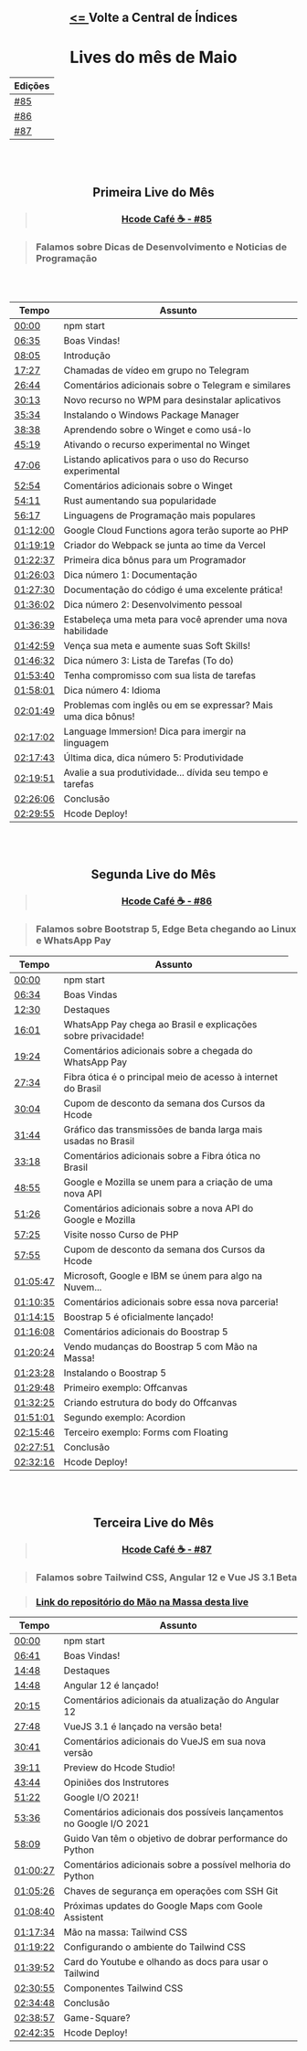 <div align="center">
    <h2><a href="https://github.com/hcode-cafe/central-indices"> <= </a>Volte a Central de Índices</h2>
</div>
<div align="center">
    <h1>Lives do mês de Maio</h1>
    <table>
        <thead>
            <tr>
                <th>Edições</th>
            </tr>
        </thead>
        <tbody>
            <tr>
                <td><a href="https://github.com/hcode-cafe/central-indices/blob/main/meses/readme.MAIO.md#primeira-live-do-m%C3%AAs" alt="">#85</a></td>
            </tr>
            <tr>
                <td><a href="https://github.com/hcode-cafe/central-indices/blob/main/meses/readme.MAIO.md#segunda-live-do-m%C3%AAs" alt="">#86</a></td>
            </tr>
            <tr>
                <td><a href="https://github.com/hcode-cafe/central-indices/blob/main/meses/readme.MAIO.md#terceira-live-do-m%C3%AAs" alt="">#87</a></td>
            </tr>
        </tbody>
    </table>      
</div>


<br>
<br>

<div align="center">
    <h2>Primeira Live do Mês</h2>
    <h3><blockquote><a href="https://www.youtube.com/watch?v=6q_3fv6Eijw">Hcode Café ☕ - #85</a></blockquote></h3>
</div>

<h3><blockquote> Falamos sobre Dicas de Desenvolvimento e Noticias de Programação</blockquote></h3>

<br>
<br>

<div align="center">
    <table>
        <thead>
            <tr>
                <th>Tempo</th>
                <th>Assunto</th>
            </tr>
        </thead>
        <tbody>
            <tr>
                <td><a href="https://www.youtube.com/watch?v=6q_3fv6Eijw&t=0s" alt="00:00">00:00</a></td>
                <td>npm start</td>
            </tr>
            <tr>
                <td><a href="https://www.youtube.com/watch?v=6q_3fv6Eijw&t=395s" alt="06:35">06:35</a></td>
                <td>Boas Vindas!</td>
            </tr>
            <tr>
                <td><a href="https://www.youtube.com/watch?v=6q_3fv6Eijw&t=485s" alt="08:05">08:05</a></td>
                <td>Introdução</td>
            </tr>
            <tr>
                <td><a href="https://www.youtube.com/watch?v=6q_3fv6Eijw&t=1047s" alt="17:27">17:27</a></td>
                <td>Chamadas de vídeo em grupo no Telegram</td>
            </tr>
            <tr>
                <td><a href="https://www.youtube.com/watch?v=6q_3fv6Eijw&t=1604s" alt="26:44">26:44</a></td>
                <td>Comentários adicionais sobre o Telegram e similares</td>
            </tr>
            <tr>
                <td><a href="https://www.youtube.com/watch?v=6q_3fv6Eijw&t=1813s" alt="30:13">30:13</a></td>
                <td>Novo recurso no WPM para desinstalar aplicativos</td>
            </tr>
            <tr>
                <td><a href="https://www.youtube.com/watch?v=6q_3fv6Eijw&t=2134s" alt="35:34">35:34</a></td>
                <td>Instalando o Windows Package Manager</td>
            </tr>
            <tr>
                <td><a href="https://www.youtube.com/watch?v=6q_3fv6Eijw&t=2318s" alt="38:38">38:38</a></td>
                <td>Aprendendo sobre o Winget e como usá-lo</td>
            </tr>
            <tr>
                <td><a href="https://www.youtube.com/watch?v=6q_3fv6Eijw&t=2719s" alt="45:19">45:19</a></td>
                <td>Ativando o recurso experimental no Winget</td>
            </tr>
            <tr>
                <td><a href="https://www.youtube.com/watch?v=6q_3fv6Eijw&t=2826s" alt="47:06">47:06</a></td>
                <td>Listando aplicativos para o uso do Recurso experimental</td>
            </tr>
            <tr>
                <td><a href="https://www.youtube.com/watch?v=6q_3fv6Eijw&t=3174s" alt="52:54">52:54</a></td>
                <td>Comentários adicionais sobre o Winget</td>
            </tr>
            <tr>
                <td><a href="https://www.youtube.com/watch?v=6q_3fv6Eijw&t=3251s" alt="54:11">54:11</a></td>
                <td>Rust aumentando sua popularidade</td>
            </tr>
            <tr>
                <td><a href="https://www.youtube.com/watch?v=6q_3fv6Eijw&t=3377s" alt="56:17">56:17</a></td>
                <td>Linguagens de Programação mais populares</td>
            </tr>
            <tr>
                <td><a href="https://www.youtube.com/watch?v=6q_3fv6Eijw&t=4320s" alt="01:12:00">01:12:00</a></td>
                <td>Google Cloud Functions agora terão suporte ao PHP</td>
            </tr>
            <tr>
                <td><a href="https://www.youtube.com/watch?v=6q_3fv6Eijw&t=4759s" alt="01:19:19">01:19:19</a></td>
                <td>Criador do Webpack se junta ao time da Vercel</td>
            </tr>
            <tr>
                <td><a href="https://www.youtube.com/watch?v=6q_3fv6Eijw&t=4957s" alt="01:22:37">01:22:37</a></td>
                <td>Primeira dica bônus para um Programador</td>
            </tr>
            <tr>
                <td><a href="https://www.youtube.com/watch?v=6q_3fv6Eijw&t=5163s" alt="01:26:03">01:26:03</a></td>
                <td>Dica número 1: Documentação</td>
            </tr>
            <tr>
                <td><a href="https://www.youtube.com/watch?v=6q_3fv6Eijw&t=5250s" alt="01:27:30">01:27:30</a></td>
                <td>Documentação do código é uma excelente prática!</td>
            </tr>
            <tr>
                <td><a href="https://www.youtube.com/watch?v=6q_3fv6Eijw&t=5762s" alt="01:36:02">01:36:02</a></td>
                <td>Dica número 2: Desenvolvimento pessoal</td>
            </tr>
            <tr>
                <td><a href="https://www.youtube.com/watch?v=6q_3fv6Eijw&t=5799s" alt="01:36:39">01:36:39</a></td>
                <td>Estabeleça uma meta para você aprender uma nova habilidade</td>
            </tr>
            <tr>
                <td><a href="https://www.youtube.com/watch?v=6q_3fv6Eijw&t=6179s" alt="01:42:59">01:42:59</a></td>
                <td>Vença sua meta e aumente suas Soft Skills!</td>
            </tr>
            <tr>
                <td><a href="https://www.youtube.com/watch?v=6q_3fv6Eijw&t=6392s" alt="01:46:32">01:46:32</a></td>
                <td>Dica número 3: Lista de Tarefas (To do)</td>
            </tr>
            <tr>
                <td><a href="https://www.youtube.com/watch?v=6q_3fv6Eijw&t=6820s" alt="01:53:40">01:53:40</a></td>
                <td>Tenha compromisso com sua lista de tarefas</td>
            </tr>
            <tr>
                <td><a href="https://www.youtube.com/watch?v=6q_3fv6Eijw&t=7081s" alt="01:58:01">01:58:01</a></td>
                <td>Dica número 4: Idioma</td>
            </tr>
            <tr>
                <td><a href="https://www.youtube.com/watch?v=6q_3fv6Eijw&t=7309s" alt="02:01:49">02:01:49</a></td>
                <td>Problemas com inglês ou em se expressar? Mais uma dica bônus!</td>
            </tr>
            <tr>
                <td><a href="https://www.youtube.com/watch?v=6q_3fv6Eijw&t=8222s" alt="02:17:02">02:17:02</a></td>
                <td>Language Immersion! Dica para imergir na linguagem</td>
            </tr>
            <tr>
                <td><a href="https://www.youtube.com/watch?v=6q_3fv6Eijw&t=8263s" alt="02:17:43">02:17:43</a></td>
                <td>Última dica, dica número 5: Produtividade</td>
            </tr>
            <tr>
                <td><a href="https://www.youtube.com/watch?v=6q_3fv6Eijw&t=8391s" alt="02:19:51">02:19:51</a></td>
                <td>Avalie a sua produtividade... dívida seu tempo e tarefas</td>
            </tr>
            <tr>
                <td><a href="https://www.youtube.com/watch?v=6q_3fv6Eijw&t=8766s" alt="02:26:06">02:26:06</a></td>
                <td>Conclusão</td>
            </tr>
            <tr>
                <td><a href="https://www.youtube.com/watch?v=6q_3fv6Eijw&t=8995s" alt="02:29:55">02:29:55</a></td>
                <td>Hcode Deploy!</td>
            </tr>
        </tbody>
    </table>
</div>

<br>
<br>

<div align="center">
    <h2>Segunda Live do Mês</h2>
    <h3><blockquote><a href="https://www.youtube.com/watch?v=bwVIOTGSosU">Hcode Café ☕ - #86</a></blockquote></h3>
</div>

<h3><blockquote>Falamos sobre Bootstrap 5, Edge Beta chegando ao Linux e WhatsApp Pay</blockquote></h3>

<div align="center">
    <table>
        <thead>
            <tr>
                <th>Tempo</th>
                <th>Assunto</th>
            </tr>
        </thead>
        <tbody>
            <tr>
                <td><a href="https://www.youtube.com/watch?v=bwVIOTGSosU&t=0s" alt="00:00">00:00</a></td>
                <td>npm start</td>
            </tr>
            <tr>
                <td><a href="https://www.youtube.com/watch?v=bwVIOTGSosU&t=394s" alt="06:34">06:34</a></td>
                <td>Boas Vindas</td>
            </tr>
            <tr>
                <td><a href="https://www.youtube.com/watch?v=bwVIOTGSosU&t=750s" alt="12:30">12:30</a></td>
                <td>Destaques</td>
            </tr>
            <tr>
                <td><a href="https://www.youtube.com/watch?v=bwVIOTGSosU&t=961s" alt="16:01">16:01</a></td>
                <td>WhatsApp Pay chega ao Brasil e explicações sobre privacidade!</td>
            </tr>
            <tr>
                <td><a href="https://www.youtube.com/watch?v=bwVIOTGSosU&t=1164s" alt="19:24">19:24</a></td>
                <td>Comentários adicionais sobre a chegada do WhatsApp Pay</td>
            </tr>
            <tr>
                <td><a href="https://www.youtube.com/watch?v=bwVIOTGSosU&t=1654s" alt="27:34">27:34</a></td>
                <td>Fibra ótica é o principal meio de acesso à internet do Brasil</td>
            </tr>
            <tr>
                <td><a href="https://www.youtube.com/watch?v=bwVIOTGSosU&t=1804s" alt="30:04">30:04</a></td>
                <td>Cupom de desconto da semana dos Cursos da Hcode</td>
            </tr>
            <tr>
                <td><a href="https://www.youtube.com/watch?v=bwVIOTGSosU&t=1904s" alt="31:44">31:44</a></td>
                <td>Gráfico das transmissões de banda larga mais usadas no Brasil</td>
            </tr>
            <tr>
                <td><a href="https://www.youtube.com/watch?v=bwVIOTGSosU&t=1998s" alt="33:18">33:18</a></td>
                <td>Comentários adicionais sobre a Fibra ótica no Brasil</td>
            </tr>
            <tr>
                <td><a href="https://www.youtube.com/watch?v=bwVIOTGSosU&t=2935s" alt="48:55">48:55</a></td>
                <td>Google e Mozilla se unem para a criação de uma nova API</td>
            </tr>
            <tr>
                <td><a href="https://www.youtube.com/watch?v=bwVIOTGSosU&t=3086s" alt="51:26">51:26</a></td>
                <td>Comentários adicionais sobre a nova API do Google e Mozilla</td>
            </tr>
            <tr>
                <td><a href="https://www.youtube.com/watch?v=bwVIOTGSosU&t=3445s" alt="57:25">57:25</a></td>
                <td>Visite nosso Curso de PHP</td>
            </tr>
            <tr>
                <td><a href="https://www.youtube.com/watch?v=bwVIOTGSosU&t=3475s" alt="57:55">57:55</a></td>
                <td>Cupom de desconto da semana dos Cursos da Hcode</td>
            </tr>
            <tr>
                <td><a href="https://www.youtube.com/watch?v=bwVIOTGSosU&t=3947s" alt="01:05:47">01:05:47</a></td>
                <td>Microsoft, Google e IBM se únem para algo na Nuvem...</td>
            </tr>
            <tr>
                <td><a href="https://www.youtube.com/watch?v=bwVIOTGSosU&t=4235s" alt="01:10:35">01:10:35</a></td>
                <td>Comentários adicionais sobre essa nova parceria!</td>
            </tr>
            <tr>
                <td><a href="https://www.youtube.com/watch?v=bwVIOTGSosU&t=4455s" alt="01:14:15">01:14:15</a></td>
                <td>Boostrap 5 é oficialmente lançado!<td>
            </tr>
            <tr>
                <td><a href="https://www.youtube.com/watch?v=bwVIOTGSosU&t=4568s" alt="01:16:08">01:16:08</a></td>
                <td>Comentários adicionais do Boostrap 5<td>
            </tr>
            <tr>
                <td><a href="https://www.youtube.com/watch?v=bwVIOTGSosU&t=4824s" alt="01:20:24">01:20:24</a></td>
                <td>Vendo mudanças do Boostrap 5 com Mão na Massa!<td>
            </tr>
            <tr>
                <td><a href="https://www.youtube.com/watch?v=bwVIOTGSosU&t=5008s" alt="01:23:28">01:23:28</a></td>
                <td>Instalando o Boostrap 5<td>
            </tr>
            <tr>
                <td><a href="https://www.youtube.com/watch?v=bwVIOTGSosU&t=5388s" alt="01:29:48">01:29:48</a></td>
                <td>Primeiro exemplo: Offcanvas<td>
            </tr>
            <tr>
                <td><a href="https://www.youtube.com/watch?v=bwVIOTGSosU&t=5545s" alt="01:32:25">01:32:25</a></td>
                <td>Criando estrutura do body do Offcanvas<td>
            </tr>
            <tr>
                <td><a href="https://www.youtube.com/watch?v=bwVIOTGSosU&t=6661s" alt="01:51:01">01:51:01</a></td>
                <td>Segundo exemplo: Acordion<td>
            </tr>
            <tr>
                <td><a href="https://www.youtube.com/watch?v=bwVIOTGSosU&t=8146s" alt="02:15:46">02:15:46</a></td>
                <td>Terceiro exemplo: Forms com Floating<td>
            </tr>
            <tr>
                <td><a href="https://www.youtube.com/watch?v=bwVIOTGSosU&t=8871s" alt="02:27:51">02:27:51</a></td>
                <td>Conclusão<td>
            </tr>
            <tr>
                <td><a href="https://www.youtube.com/watch?v=bwVIOTGSosU&t=9136s" alt="02:32:16">02:32:16</a></td>
                <td>Hcode Deploy!<td>
            </tr>
        </tbody>
    </table>
</div>

<br>
<br>

<div align="center">
    <h2>Terceira Live do Mês</h2>
    <h3><blockquote><a href="https://www.youtube.com/watch?v=Br1poZSUd1o">Hcode Café ☕ - #87</a></blockquote></h3>
</div>

<h3><blockquote>Falamos sobre Tailwind CSS, Angular 12 e Vue JS 3.1 Beta</blockquote></h3>

<h3><blockquote><a href="https://github.com/hcode-cafe/tailwindcss-youtube-card">Link do repositório do Mão na Massa desta live</a></blockquote></h3>

<div align="center">
    <table>
        <thead>
            <tr>
                <th>Tempo</th>
                <th>Assunto</th>
            </tr>
        </thead>
        <tbody>
            <tr>
                <td><a href="https://www.youtube.com/watch?v=Br1poZSUd1o&t=0s" alt="00:00">00:00</a></td>
                <td>npm start</td>
            </tr>
            <tr>
                <td><a href="https://www.youtube.com/watch?v=Br1poZSUd1o&t=401s" alt="06:41">06:41</a></td>
                <td>Boas Vindas!</td>
            </tr>
            <tr>
                <td><a href="https://www.youtube.com/watch?v=Br1poZSUd1o&t=888s" alt="14:48">14:48</a></td>
                <td>Destaques</td>
            </tr>
            <tr>
                <td><a href="https://www.youtube.com/watch?v=Br1poZSUd1o&t=1070s" alt="14:48">14:48</a></td>
                <td>Angular 12 é lançado!</td>
            </tr>
            <tr>
                <td><a href="https://www.youtube.com/watch?v=Br1poZSUd1o&t=1215s" alt="20:15">20:15</a></td>
                <td>Comentários adicionais da atualização do Angular 12</td>
            </tr>
            <tr>
                <td><a href="https://www.youtube.com/watch?v=Br1poZSUd1o&t=1668s" alt="27:48">27:48</a></td>
                <td>VueJS 3.1 é lançado na versão beta!</td>
            </tr>
            <tr>
                <td><a href="https://www.youtube.com/watch?v=Br1poZSUd1o&t=1841s" alt="30:41">30:41</a></td>
                <td>Comentários adicionais do VueJS em sua nova versão</td>
            </tr>
            <tr>
                <td><a href="https://www.youtube.com/watch?v=Br1poZSUd1o&t=2351s" alt="39:11">39:11</a></td>
                <td>Preview do Hcode Studio!</td>
            </tr>
            <tr>
                <td><a href="https://www.youtube.com/watch?v=Br1poZSUd1o&t=2624s" alt="43:44">43:44</a></td>
                <td>Opiniões dos Instrutores</td>
            </tr>
            <tr>
                <td><a href="https://www.youtube.com/watch?v=Br1poZSUd1o&t=3082s" alt="51:22">51:22</a></td>
                <td>Google I/O 2021!</td>
            </tr>
            <tr>
                <td><a href="https://www.youtube.com/watch?v=Br1poZSUd1o&t=3216s" alt="53:36">53:36</a></td>
                <td>Comentários adicionais dos possíveis lançamentos no Google I/O 2021</td>
            </tr>
            <tr>
                <td><a href="https://www.youtube.com/watch?v=Br1poZSUd1o&t=3489s" alt="58:09">58:09</a></td>
                <td>Guido Van têm o objetivo de dobrar performance do Python</td>
            </tr>
            <tr>
                <td><a href="https://www.youtube.com/watch?v=Br1poZSUd1o&t=3627s" alt="01:00:27">01:00:27</a></td>
                <td>Comentários adicionais sobre a possível melhoria do Python</td>
            </tr>
            <tr>
                <td><a href="https://www.youtube.com/watch?v=Br1poZSUd1o&t=3926s" alt="01:05:26">01:05:26</a></td>
                <td>Chaves de segurança em operações com SSH Git</td>
            </tr>
            <tr>
                <td><a href="https://www.youtube.com/watch?v=Br1poZSUd1o&t=4120s" alt="01:08:40">01:08:40</a></td>
                <td>Próximas updates do Google Maps com Goole Assistent</td>
            </tr>
            <tr>
                <td><a href="https://www.youtube.com/watch?v=Br1poZSUd1o&t=4654s" alt="01:17:34">01:17:34</a></td>
                <td>Mão na massa: Tailwind CSS</td>
            </tr>
            <tr>
                <td><a href="https://www.youtube.com/watch?v=Br1poZSUd1o&t=4762s" alt="01:19:22">01:19:22</a></td>
                <td>Configurando o ambiente do Tailwind CSS</td>
            </tr>
            <tr>
                <td><a href="https://www.youtube.com/watch?v=Br1poZSUd1o&t=5992s" alt="01:39:52">01:39:52</a></td>
                <td>Card do Youtube e olhando as docs para usar o Tailwind</td>
            </tr>
            <tr>
                <td><a href="https://www.youtube.com/watch?v=Br1poZSUd1o&t=9055s" alt="02:30:55">02:30:55</a></td>
                <td>Componentes Tailwind CSS</td>
            </tr>
            <tr>
                <td><a href="https://www.youtube.com/watch?v=Br1poZSUd1o&t=9288s" alt="02:34:48">02:34:48</a></td>
                <td>Conclusão</td>
            </tr>
            <tr>
                <td><a href="https://www.youtube.com/watch?v=Br1poZSUd1o&t=9537s" alt="02:38:57">02:38:57</a></td>
                <td>Game-Square?</td>
            </tr>
            <tr>
                <td><a href="https://www.youtube.com/watch?v=Br1poZSUd1o&t=9755s" alt="02:42:35">02:42:35</a></td>
                <td>Hcode Deploy!</td>
            </tr>
        </tbody>
    </table>
</div> 
